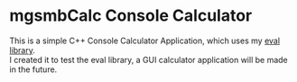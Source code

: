 # mgsmbCalc Console Calculator

This is a simple C++ Console Calculator Application, which uses my [eval library](../mgsmbEval).<br>
I created it to test the eval library, a GUI calculator application will be made in the future.
